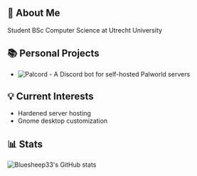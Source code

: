 ## 🚀 About Me
Student BSc Computer Science at Utrecht University

## 📚 Personal Projects
- ![Palcord](https://github.com/Bluesheep33/Palcord) - A Discord bot for self-hosted Palworld servers

## 💡 Current Interests
- Hardened server hosting
- Gnome desktop customization

## 📊 Stats
![Bluesheep33's GitHub stats](https://github-readme-stats.vercel.app/api?username=Bluesheep33&show_icons=true&theme=github_dark_dimmed)
